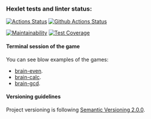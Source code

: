 ### Hexlet tests and linter status:
[![Actions Status](https://github.com/DiBDV/frontend-project-lvl1/workflows/hexlet-check/badge.svg)](https://github.com/DiBDV/frontend-project-lvl1/actions)
[![Github Actions Status](https://github.com/DiBDV/frontend-project-lvl1/actions/workflows/github-actions-fe_lvl1.yml/badge.svg)](https://github.com/DiBDV/frontend-project-lvl1/actions)

[![Maintainability](https://api.codeclimate.com/v1/badges/a99a88d28ad37a79dbf6/maintainability)](https://codeclimate.com/github/codeclimate/codeclimate/maintainability)
[![Test Coverage](https://api.codeclimate.com/v1/badges/a99a88d28ad37a79dbf6/test_coverage)](https://codeclimate.com/github/codeclimate/codeclimate/test_coverage)


#### Terminal session of the game

You can see blow examples of the games:
- [brain-even](https://asciinema.org/a/QKPEbokO1seKYIDHpYhe2k2Om).
- [brain-calc](https://asciinema.org/a/0NtLTo5szi4DCUuPfEYYoJBtO).
- [brain-gcd](https://asciinema.org/a/P1NoEiBp8LkG9cSNIyHcWTDEA).

#### Versioning guidelines

Project versioning is following [Semantic Versioning 2.0.0](https://semver.org/).





